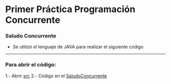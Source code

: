 # Primer Práctica Programación Concurrente

### Saludo Concurrente

- Se utilizó el lenguaje de JAVA para realizar el siguiente código
---
### Para abrir el código: 
1.- Abrir [src](https://github.com/Chersito/Act1_SaludoConcurrente/tree/main/src)
2.- Código en el [SaludoConcurrente](https://github.com/Chersito/Act1_SaludoConcurrente/blob/main/src/SaludoConcurrente.java)

